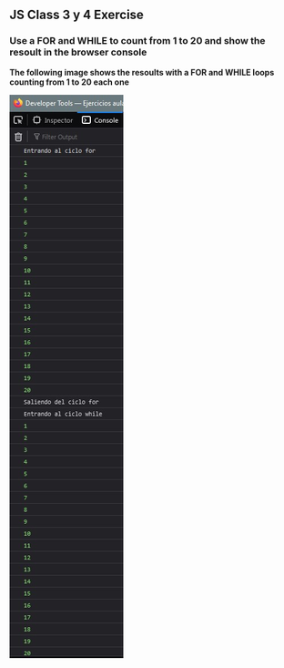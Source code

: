 ## JS Class 3 y 4 Exercise

### Use a FOR and WHILE to count from 1 to 20 and show the resoult in the browser console

**The following image shows the resoults with a FOR and WHILE loops counting from 1 to 20 each one**

![First: FOR cicle. After: While cicle, both counting from 1 to 20](https://github.com/JLbr2022/aula3y4/blob/master/img/excerciseResults.jpg?raw=true)

